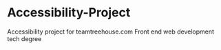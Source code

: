 # Accessibility-Project
Accessibility project for teamtreehouse.com Front end web development tech degree
